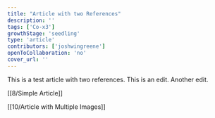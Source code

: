 ```yaml
---
title: "Article with two References"
description: ''
tags: ['Co-x3']
growthStage: 'seedling'
type: 'article'
contributors: ['joshwingreene']
openToCollaboration: 'no'
cover_url: ''
---
```


This is a test article with two references. This is an edit. Another edit.

[[8/Simple Article]]

[[10/Article with Multiple Images]]
